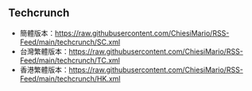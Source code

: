 ## Techcrunch
- 簡體版本：https://raw.githubusercontent.com/ChiesiMario/RSS-Feed/main/techcrunch/SC.xml
- 台灣繁體版本：https://raw.githubusercontent.com/ChiesiMario/RSS-Feed/main/techcrunch/TC.xml
- 香港繁體版本：https://raw.githubusercontent.com/ChiesiMario/RSS-Feed/main/techcrunch/HK.xml